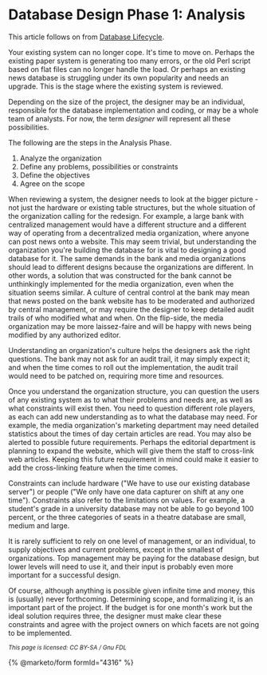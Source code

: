 
# Database Design Phase 1: Analysis

This article follows on from [Database Lifecycle](database-lifecycle.md).


Your existing system can no longer cope. It's time to move on. Perhaps the existing paper system is generating too many errors, or the old Perl script based on flat files can no longer handle the load. Or perhaps an existing news database is struggling under its own popularity and needs an upgrade. This is the stage where the existing system is reviewed.


Depending on the size of the project, the designer may be an individual, responsible for the database implementation and coding, or may be a whole team of analysts. For now, the term *designer* will represent all these possibilities.


The following are the steps in the Analysis Phase.


1. Analyze the organization
1. Define any problems, possibilities or constraints
1. Define the objectives
1. Agree on the scope


When reviewing a system, the designer needs to look at the bigger picture - not just the hardware or existing table structures, but the whole situation of the organization calling for the redesign. For example, a large bank with centralized management would have a different structure and a different way of operating from a decentralized media organization, where anyone can post news onto a website. This may seem trivial, but understanding the organization you're building the database for is vital to designing a good database for it. The same demands in the bank and media organizations should lead to different designs because the organizations are different. In other words, a solution that was constructed for the bank cannot be unthinkingly implemented for the media organization, even when the situation seems similar. A culture of central control at the bank may mean that news posted on the bank website has to be moderated and authorized by central management, or may require the designer to keep detailed audit trails of who modified what and when. On the flip-side, the media organization may be more laissez-faire and will be happy with news being modified by any authorized editor.


Understanding an organization's culture helps the designers ask the right questions. The bank may not ask for an audit trail, it may simply expect it; and when the time comes to roll out the implementation, the audit trail would need to be patched on, requiring more time and resources.


Once you understand the organization structure, you can question the users of any existing system as to what their problems and needs are, as well as what constraints will exist then. You need to question different role players, as each can add new understanding as to what the database may need. For example, the media organization's marketing department may need detailed statistics about the times of day certain articles are read. You may also be alerted to possible future requirements. Perhaps the editorial department is planning to expand the website, which will give them the staff to cross-link web articles. Keeping this future requirement in mind could make it easier to add the cross-linking feature when the time comes.


Constraints can include hardware ("We have to use our existing database server") or people ("We only have one data capturer on shift at any one time"). Constraints also refer to the limitations on values. For example, a student's grade in a university database may not be able to go beyond 100 percent, or the three categories of seats in a theatre database are small, medium and large.


It is rarely sufficient to rely on one level of management, or an individual, to supply objectives and current problems, except in the smallest of organizations. Top management may be paying for the database design, but lower levels will need to use it, and their input is probably even more important for a successful design.


Of course, although anything is possible given infinite time and money, this is (usually) never forthcoming. Determining scope, and formalizing it, is an important part of the project. If the budget is for one month's work but the ideal solution requires three, the designer must make clear these constraints and agree with the project owners on which facets are not going to be implemented.


<sub>_This page is licensed: CC BY-SA / Gnu FDL_</sub>


{% @marketo/form formId="4316" %}
